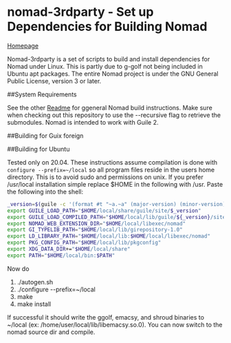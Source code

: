 # nomad-3rdparty - Set up Dependencies for Building Nomad

[Homepage](https://github.com/mrosset/nomad)

Nomad-3rdparty is a set of scripts to build and install dependencies for Nomad under Linux. This is partly due to g-golf not being included in Ubuntu apt packages. The entire Nomad project is under the GNU General Public License, version 3 or later.

##System Requirements

See the other [Readme](https://github.com/mrosset/nomad/tree/master/org) for ggeneral Nomad build instructions. Make sure when checking out this repository to use the --recursive flag to retrieve the submodules. Nomad is intended to work with Guile 2.

##Building for Guix foreign

##Building for Ubuntu

Tested only on 20.04. These instructions assume compilation is done with `configure --prefix=~/local` so all program files reside in the users home directory. This is to avoid sudo and permissions on unix. If you prefer /usr/local installation simple replace $HOME in the following with /usr. Paste the following into the shell:
```sh
_version=$(guile -c '(format #t "~a.~a" (major-version) (minor-version))')
export GUILE_LOAD_PATH="$HOME/local/share/guile/site/$_version"
export GUILE_LOAD_COMPILED_PATH="$HOME/local/lib/guile/${_version}/site-ccache/:$HOME/local/lib/g-golf/guile/${_version}/site-ccache"
export NOMAD_WEB_EXTENSION_DIR="$HOME/local/libexec/nomad"
export GI_TYPELIB_PATH="$HOME/local/lib/girepository-1.0"
export LD_LIBRARY_PATH="$HOME/local/lib:$HOME/local/libexec/nomad"
export PKG_CONFIG_PATH="$HOME/local/lib/pkgconfig"
export XDG_DATA_DIR+="$HOME/local/share"
export PATH="$HOME/local/bin:$PATH"
```
Now do
1. ./autogen.sh
2. ./configure --prefix=~/local
3. make
4. make install

If successful it should write the ggolf, emacsy, and shroud binaries to ~/local (ex: /home/user/local/lib/libemacsy.so.0). You can now switch to the nomad source dir and compile.
